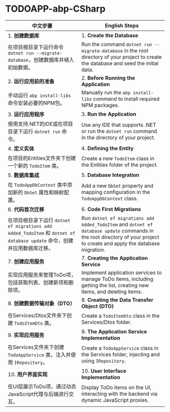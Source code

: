 # TODOAPP-abp-CSharp


| 中文步骤                                     | English Steps                                                       |
|---------------------------------------------|---------------------------------------------------------------------|
| 1. **创建数据库**                             | 1. **Create the Database**                                          |
| 在项目根目录下运行命令 `dotnet run --migrate-database`，创建数据库并植入初始数据。 | Run the command `dotnet run --migrate-database` in the root directory of your project to create the database and seed the initial data. |
| 2. **运行应用前的准备**                       | 2. **Before Running the Application**                               |
| 手动运行 `abp install-libs` 命令安装必要的NPM包。 | Manually run the `abp install-libs` command to install required NPM packages. |
| 3. **运行应用程序**                           | 3. **Run the Application**                                          |
| 使用支持.NET的IDE或在项目目录下运行 `dotnet run` 命令。 | Use any IDE that supports .NET or run the `dotnet run` command in the directory of your project. |
| 4. **定义实体**                               | 4. **Defining the Entity**                                          |
| 在项目的Entities文件夹下创建一个新的 `TodoItem` 类。 | Create a new `TodoItem` class in the Entities folder of the project. |
| 5. **数据库集成**                             | 5. **Database Integration**                                         |
| 在 `TodoAppDbContext` 类中添加新的 `DbSet` 属性和映射配置。 | Add a new `DbSet` property and mapping configuration in the `TodoAppDbContext` class. |
| 6. **代码首次迁移**                           | 6. **Code First Migrations**                                        |
| 在项目根目录下运行 `dotnet ef migrations add Added_TodoItem` 和 `dotnet ef database update` 命令，创建并应用数据库迁移。 | Run `dotnet ef migrations add Added_TodoItem` and `dotnet ef database update` commands in the root directory of your project to create and apply the database migration. |
| 7. **创建应用服务**                           | 7. **Creating the Application Service**                             |
| 实现应用服务来管理ToDo项，包括获取列表、创建新项和删除项。 | Implement application services to manage ToDo items, including getting the list, creating new items, and deleting items. |
| 8. **创建数据传输对象（DTO）**                | 8. **Creating the Data Transfer Object (DTO)**                      |
| 在Services/Dtos文件夹下创建 `TodoItemDto` 类。 | Create a `TodoItemDto` class in the Services/Dtos folder.           |
| 9. **实现应用服务**                           | 9. **The Application Service Implementation**                       |
| 在Services文件夹下创建 `TodoAppService` 类，注入并使用 `IRepository`。 | Create a `TodoAppService` class in the Services folder, injecting and using `IRepository`. |
| 10. **用户界面实现**                          | 10. **User Interface Implementation**                               |
| 在UI层展示ToDo项，通过动态JavaScript代理与后端进行交互。 | Display ToDo items on the UI, interacting with the backend via dynamic JavaScript proxies. |
